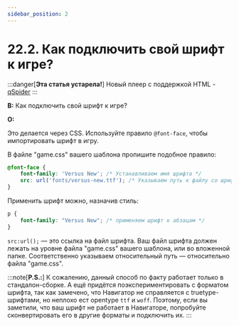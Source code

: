 ```yaml
---
sidebar_position: 2
---
```


# 22.2. Как подключить свой шрифт к игре?
<!-- [:faq_22_02] -->
:::danger[**Эта статья устарела!**]
Новый плеер с поддержкой HTML - [qSpider](../../articles/qspider_0120/index.md)
:::

**В:** Как подключить свой шрифт к игре?

**О:**

Это делается через CSS. Используйте правило `@font-face`, чтобы импортировать шрифт в игру.

В файле "game.css" вашего шаблона пропишите подобное правило:

```css
@font-face {
    font-family: 'Versus New'; /* Устанавливаем имя шрифта */
    src: url('fonts/versus-new.ttf'); /* Указываем путь к файлу со шрифтом */
}
```

Применить шрифт можно, назначив стиль:

```css
p {
    font-family: "Versus New"; /* применяем шрифт к абзацам */
}
```

`src:url();` — это ссылка на файл шрифта. Ваш файл шрифта должен лежать на уровне файла "game.css" вашего шаблона, или во вложенной папке. Соответственно указываем относительный путь — относительно файла "game.css".

:::note[**P.S.:**]
К сожалению, данный способ по факту работает только в стандалон-сборке. А ещё придётся поэкспериментировать с форматом шрифта, так как замечено, что Навигатор не справляется с truetype-шрифтами, но неплохо ест opentype `ttf` и `woff`. Поэтому, если вы заметили, что ваш шрифт не работает в Навигаторе, попробуйте сконвертировать его в другие форматы и подключить их.
:::